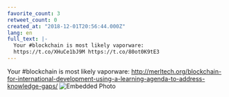 ```yaml
---
favorite_count: 3
retweet_count: 0
created_at: "2018-12-01T20:56:44.000Z"
lang: en
full_text: |-
  Your #blockchain is most likely vaporware:
  https://t.co/XHuCe1bJ9M https://t.co/80ot0K9tE3
---
```


Your #blockchain is most likely vaporware:
<http://merltech.org/blockchain-for-international-development-using-a-learning-agenda-to-address-knowledge-gaps/>
![Embedded Photo](https://twitter-media-coderbyheart.s3.eu-north-1.amazonaws.com/1068972184708808706-DtXAhlpWsAEqMMV.jpg)
